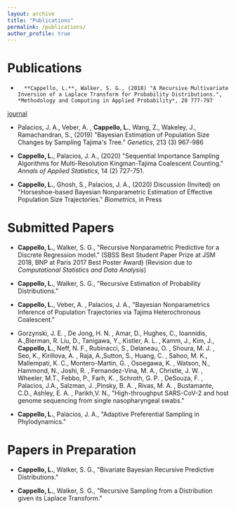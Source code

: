 ```yaml
---
layout: archive
title: "Publications"
permalink: /publications/
author_profile: true
---
```



Publications
======



*	    **Cappello, L.**, Walker, S. G., (2018) "A Recursive Multivariate Inversion of a Laplace Transform for Probability Distributions.", *Methodology and Computing in Applied Probability*, 20 777-797 

[journal](https://link.springer.com/article/10.1007/s11009-017-9587-y)
	    
*  Palacios, J. A., Veber, A. , **Cappello, L.**, Wang, Z., Wakeley, J., Ramachandran, S., (2019) "Bayesian Estimation of Population Size Changes by Sampling Tajima's Tree." *Genetics*, 213 (3) 967-986
	     
* **Cappello, L.**, Palacios, J. A., (2020) "Sequential Importance Sampling Algorithms for Multi-Resolution Kingman-Tajima Coalescent Counting."  *Annals of Applied Statistics*, 14 (2) 727-751.
	      
* **Cappello, L.**, Ghosh, S., Palacios, J. A., (2020) Discussion (Invited) on "Horseshoe-based Bayesian Nonparametric Estimation of Effective Population Size Trajectories." *Biometrics*, in Press



Submitted Papers
======

	    
	
*  **Cappello, L.**, Walker, S. G., "Recursive Nonparametric Predictive for   a Discrete Regression model." (SBSS Best Student Paper Prize at JSM 2018, BNP at Paris 2017 Best Poster Award) (Revision due to *Computational Statistics and Data Analysis*)

* **Cappello, L.**, Walker, S. G., "Recursive Estimation of  Probability Distributions."

* **Cappello, L.**,  Veber, A. , Palacios, J. A., "Bayesian Nonparametrics Inference of Population Trajectories via Tajima Heterochronous Coalescent." 
	   
	
*  Gorzynski, J. E. , De Jong, H. N. , Amar, D., Hughes, C., Ioannidis, A.,Bierman, R. Liu, D., Tanigawa, Y., Kistler, A. L. ,  Kamm, J., Kim, J., **Cappello, L.**,  Neff, N. F., Rubinacci, S., Delaneau, O. , Shoura, M. J. , Seo, K., Kirillova, A. , Raja, A.,Sutton, S., Huang, C. ,  Sahoo, M. K.,  Mallempati, K. C., Montero-Martin, G. , Osoegawa, K. , Watson, N.,  Hammond, N., Joshi, R. ,  Fernandez-Vina, M. A., Christle, J. W. ,  Wheeler, M.T., Febbo,  P., Farh, K. , Schroth, G. P. , DeSouza, F. ,  Palacios, J.A., Salzman, J. ,Pinsky, B. A. , Rivas,  M. A. ,  Bustamante, C.D., Ashley, E. A. ,  Parikh,V. N., "High-throughput SARS-CoV-2 and host genome sequencing from single nasopharyngeal swabs."


* **Cappello, L.**, Palacios, J. A., "Adaptive Preferential Sampling in Phylodynamics."
	


Papers in Preparation
======


    
* **Cappello, L.**, Walker, S. G., "Bivariate Bayesian Recursive Predictive Distributions."
 
     
       
* **Cappello, L.**, Walker, S. G., "Recursive Sampling from a Distribution given its Laplace Transform."
